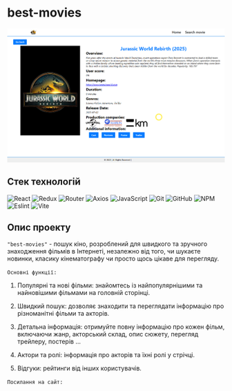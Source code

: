 # best-movies

![best-movies](./assets/best-movies.png)

## Стек технологій

![React](https://img.shields.io/badge/React-20232A?style=for-the-badge&logo=react&logoColor=61DAFB)
![Redux](https://img.shields.io/badge/Redux-593D88?style=for-the-badge&logo=redux&logoColor=white)
![Router](https://img.shields.io/badge/React_Router-CA4245?style=for-the-badge&logo=react-router&logoColor=white)
![Axios](https://img.shields.io/badge/axios-671ddf?&style=for-the-badge&logo=axios&logoColor=white)
![JavaScript](https://img.shields.io/badge/javascript-%23323330.svg?style=for-the-badge&logo=javascript&logoColor=%23F7DF1E)
![Git](https://img.shields.io/badge/git-%23F05033.svg?style=for-the-badge&logo=git&logoColor=white)
![GitHub](https://img.shields.io/badge/github-%23121011.svg?style=for-the-badge&logo=github&logoColor=white)
![NPM](https://img.shields.io/badge/NPM-%23000000.svg?style=for-the-badge&logo=npm&logoColor=white)
![Eslint](https://img.shields.io/badge/eslint-3A33D1?style=for-the-badge&logo=eslint&logoColor=white)
![Vite](https://img.shields.io/badge/Vite-B73BFE?style=for-the-badge&logo=vite&logoColor=FFD62E)

## Опис проекту

`"best-movies"` - пошук кіно, розроблений для швидкого та зручного знаходження фільмів в Інтернеті,
незалежно від того, чи шукаєте новинки, класику кінематографу чи просто щось цікаве для перегляду.

`Основні функції:`

1. Популярні та нові фільми: знайомтесь із найпопулярнішими та найновішими фільмами на головній
   сторінці.

2. Швидкий пошук: дозволяє знаходити та переглядати інформацію про різноманітні фільми та акторів.

3. Детальна інформація: отримуйте повну інформацію про кожен фільм, включаючи жанр, акторський
   склад, опис сюжету, перегляд трейлеру, постерів ...

4. Актори та ролі: інформація про акторів та їхні ролі у стрічці.

5. Відгуки: рейтинги від інших користувачів.

`Посилання на сайт:`
